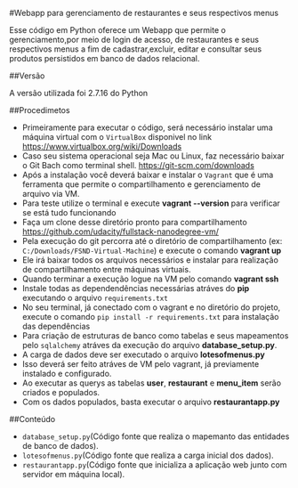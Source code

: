 #Webapp para gerenciamento de restaurantes e seus respectivos menus

Esse código em Python oferece um Webapp que permite o gerenciamento,por meio de login de acesso, 
de restaurantes e seus respectivos menus a fim de cadastrar,excluir, editar 
e consultar seus produtos persistidos em banco de dados relacional.

##Versão

A versão utilizada foi 2.7.16 do Python

##Procedimetos

* Primeiramente para executar o código, será necessário instalar uma máquina virtual com o `VirtualBox` disponivel no link https://www.virtualbox.org/wiki/Downloads
* Caso seu sistema operacional seja Mac ou Linux, faz necessário baixar o Git Bach como terminal shell. https://git-scm.com/downloads
* Após a instalação você deverá baixar e instalar o `Vagrant` que é uma ferramenta que permite o compartilhamento e gerenciamento de arquivo via VM.
* Para teste utilize o terminal e execute **vagrant --version** para verificar se está tudo funcionando
* Faça um clone desse diretório pronto para compartilhamento https://github.com/udacity/fullstack-nanodegree-vm/
* Pela execução do git percorra até o diretório de compartilhamento (ex: `C:/Downloads/FSND-Virtual-Machine`) e execute o comando **vagrant up**
* Ele irá baixar todos os arquivos necessários e instalar para realização de compartilhamento entre máquinas virtuais.
* Quando terminar a execução logue na VM pelo comando **vagrant ssh**
* Instale todas as dependendências necessárias atráves do **pip** executando o arquivo `requirements.txt`
* No seu terminal, já conectado com o vagrant e no diretório do projeto, execute o comando `pip install -r requirements.txt` para instalação das dependências
* Para criação de estruturas de banco como tabelas e seus mapeamentos pelo `sqlalchemy` atráves da execução do arquivo **database_setup.py**.
* A carga de dados deve ser executado o arquivo **lotesofmenus.py**
* Isso deverá ser feito atráves de VM pelo vagrant, já previamente instalado e configurado.
* Ao executar as querys as tabelas **user**, **restaurant** e **menu_item** serão criados e populados.
* Com os dados populados, basta executar o arquivo **restaurantapp.py**

##Conteúdo

* `database_setup.py`(Código fonte que realiza o mapemanto das entidades de banco de dados).
* `lotesofmenus.py`(Código fonte que realiza a carga inicial dos dados).
* `restaurantapp.py`(Código fonte que inicializa a aplicação web junto com servidor em máquina local).